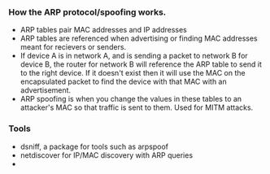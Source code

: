 ### How the ARP protocol/spoofing works.
* ARP tables pair MAC addresses and IP addresses
* ARP tables are referenced when advertising or finding MAC addresses meant for recievers or senders.
* If device A is in network A, and is sending a packet to network B for device B, the router for network B
  will reference the ARP table to send it to the right device. If it doesn't exist then it will use the MAC
  on the encapsulated packet to find the device with that MAC with an advertisement.
* ARP spoofing is when you change the values in these tables to an attacker's MAC so that traffic is sent to them.
  Used for MITM attacks.
### Tools
* dsniff, a package for tools such as arpspoof
* netdiscover for IP/MAC discovery with ARP queries
* 

